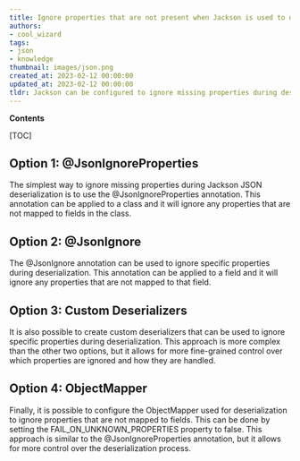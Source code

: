 ```yaml
---
title: Ignore properties that are not present when Jackson is used to deserialize JSON into Java objects
authors:
- cool_wizard
tags:
- json
- knowledge
thumbnail: images/json.png
created_at: 2023-02-12 00:00:00
updated_at: 2023-02-12 00:00:00
tldr: Jackson can be configured to ignore missing properties during deserialization by setting the FAIL\_ON\_UNKNOWN\_PROPERTIES property to false.
---
```


**Contents**

[TOC]

## Option 1: @JsonIgnoreProperties

The simplest way to ignore missing properties during Jackson JSON deserialization is to use the @JsonIgnoreProperties annotation. This annotation can be applied to a class and it will ignore any properties that are not mapped to fields in the class.

## Option 2: @JsonIgnore

The @JsonIgnore annotation can be used to ignore specific properties during deserialization. This annotation can be applied to a field and it will ignore any properties that are not mapped to that field.

## Option 3: Custom Deserializers

It is also possible to create custom deserializers that can be used to ignore specific properties during deserialization. This approach is more complex than the other two options, but it allows for more fine-grained control over which properties are ignored and how they are handled.

## Option 4: ObjectMapper

Finally, it is possible to configure the ObjectMapper used for deserialization to ignore properties that are not mapped to fields. This can be done by setting the FAIL_ON_UNKNOWN_PROPERTIES property to false. This approach is similar to the @JsonIgnoreProperties annotation, but it allows for more control over the deserialization process.

